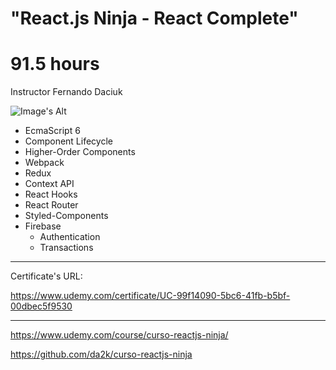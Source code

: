 # "React.js Ninja - React Complete"
# 91.5 hours
Instructor Fernando Daciuk

![Image's Alt](https://github.com/pamplonapaulo/cursoReactjsNinjaBackup/blob/master/certificate-react.jpg)

- EcmaScript 6
- Component Lifecycle
- Higher-Order Components
- Webpack
- Redux
- Context API
- React Hooks
- React Router
- Styled-Components
- Firebase
  - Authentication
  - Transactions
  
---

Certificate's URL:

https://www.udemy.com/certificate/UC-99f14090-5bc6-41fb-b5bf-00dbec5f9530

---

https://www.udemy.com/course/curso-reactjs-ninja/

https://github.com/da2k/curso-reactjs-ninja
